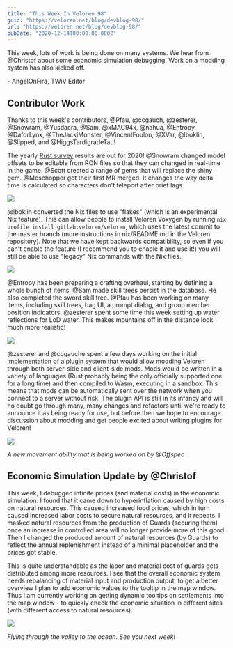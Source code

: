 ```yaml
---
title: "This Week In Veloren 98"
guid: "https://veloren.net/blog/devblog-98/"
url: "https://veloren.net/blog/devblog-98/"
pubDate: "2020-12-14T00:00:00.000Z"
---
```


This week, lots of work is being done on many systems. We hear from @Christof about some economic simulation debugging. Work on a modding system has also kicked off.

\- AngelOnFira, TWiV Editor

## Contributor Work

Thanks to this week's contributors, @Pfau, @ccgauch, @zesterer, @Snowram, @Yusdacra, @Sam, @xMAC94x, @nahua, @Entropy, @DaforLynx, @TheJackiMonster, @VincentFoulon, @XVar, @lboklin, @Slipped, and @HiggsTardigradeTau!

The yearly [Rust survey](https://blog.rust-lang.org/2020/12/16/rust-survey-2020.html) results are out for 2020! @Snowram changed model offsets to be editable from RON files so that they can changed in real-time in the game. @Scott created a range of gems that will replace the shiny gem. @Moschopper got their first MR merged. It changes the way delta time is calculated so characters don't teleport after brief lags.

![](https://s3.eu-central-2.wasabisys.com/veloren-blog/cdn/541307708146581519/789921816020779038/opengl-rotating-triangle.gif)

@lboklin converted the Nix files to use "flakes" (which is an experimental Nix feature). This can allow people to install Veloren Voxygen by running `nix profile install gitlab:veloren/veloren`, which uses the latest commit to the master branch (more instructions in nix/README.md in the Veloren repository). Note that we have kept backwards compatibility, so even if you can't enable the feature (I recommend you to enable it and use it!) you will still be able to use "legacy" Nix commands with the Nix files.

![](https://s3.eu-central-2.wasabisys.com/veloren-blog/cdn/597826574095613962/788064538200768532/unknown.png)

@Entropy has been preparing a crafting overhaul, starting by defining a whole bunch of items. @Sam made skill trees persist in the database. He also completed the sword skill tree. @Pfau has been working on many items, including skill trees, bag UI, a prompt dialog, and group member position indicators. @zesterer spent some time this week setting up water reflections for LoD water. This makes mountains off in the distance look much more realistic!

![](https://s3.eu-central-2.wasabisys.com/veloren-blog/cdn/597826574095613962/788125550526070855/unknown.png)

@zesterer and @ccgauche spent a few days working on the initial implementation of a plugin system that would allow modding Veloren through both server-side and client-side mods. Mods would be written in a variety of languages (Rust probably being the only officially supported one for a long time) and then compiled to Wasm, executing in a sandbox. This means that mods can be automatically sent over the network when you connect to a server without risk. The plugin API is still in its infancy and will no doubt go through many, many changes and refactors until we're ready to announce it as being ready for use, but before then we hope to encourage discussion about modding and get people excited about writing plugins for Veloren!

![](https://s3.eu-central-2.wasabisys.com/veloren-blog/cdn/541307708146581519/789931718789693500/teleport.gif)

_A new movement ability that is being worked on by @Offspec_

## Economic Simulation Update by @Christof

This week, I debugged infinite prices (and material costs) in the economic simulation. I found that it came down to hyperinflation caused by high costs on natural resources. This caused increased food prices, which in turn caused increased labor costs to secure natural resources, and it repeats. I masked natural resources from the production of Guards (securing them) once an increase in controlled area will no longer provide more of this good. Then I changed the produced amount of natural resources (by Guards) to reflect the annual replenishment instead of a minimal placeholder and the prices got stable.

This is quite understandable as the labor and material cost of guards gets distributed among more resources. I see that the overall economic system needs rebalancing of material input and production output, to get a better overview I plan to add economic values to the tooltip in the map window. Thus I am currently working on getting dynamic tooltips on settlements into the map window - to quickly check the economic situation in different sites (with different access to natural resources).

![](https://s3.eu-central-2.wasabisys.com/veloren-blog/cdn/634860358623821835/788116902001508392/unknown.png)

_Flying through the valley to the ocean. See you next week!_
